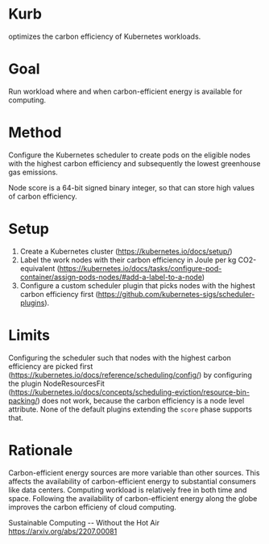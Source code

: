 # Kurb

optimizes the carbon efficiency of Kubernetes workloads.

# Goal

Run workload where and when carbon-efficient energy is available for computing.

# Method

Configure the Kubernetes scheduler to create pods on the eligible nodes with the highest carbon efficiency and subsequently the lowest greenhouse gas emissions.

Node score is a 64-bit signed binary integer, so that can store high values of carbon efficiency.

# Setup

1. Create a Kubernetes cluster (https://kubernetes.io/docs/setup/)
2. Label the work nodes with their carbon efficiency in Joule per kg CO2-equivalent (https://kubernetes.io/docs/tasks/configure-pod-container/assign-pods-nodes/#add-a-label-to-a-node)
3. Configure a custom scheduler plugin that picks nodes with the highest carbon efficiency first (https://github.com/kubernetes-sigs/scheduler-plugins).

# Limits

Configuring the scheduler such that nodes with the highest carbon efficiency are picked first (https://kubernetes.io/docs/reference/scheduling/config/) by configuring the plugin NodeResourcesFit (https://kubernetes.io/docs/concepts/scheduling-eviction/resource-bin-packing/) does not work, because the carbon efficiency is a node level attribute.
None of the default plugins extending the `score` phase supports that.

# Rationale

Carbon-efficient energy sources are more variable than other sources.
This affects the availability of carbon-efficient energy to substantial consumers like data centers.
Computing workload is relatively free in both time and space.
Following the availability of carbon-efficient energy along the globe improves the carbon efficieny of cloud computing.

Sustainable Computing -- Without the Hot Air
https://arxiv.org/abs/2207.00081
